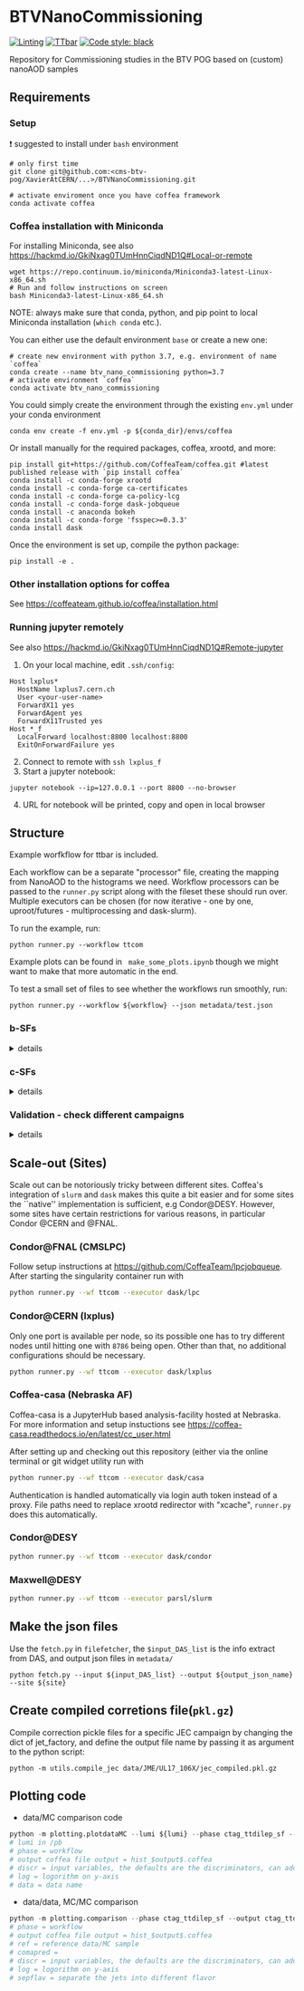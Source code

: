 
# BTVNanoCommissioning
[![Linting](https://github.com/XavierAtCERN/BTVNanoCommissioning/actions/workflows/python_linting.yml/badge.svg)](https://github.com/cms-btv-pog/BTVNanoCommissioning/actions/workflows/python_linting.yml)
[![TTbar](https://github.com/XavierAtCERN/BTVNanoCommissioning/actions/workflows/ttbar_workflow.yml/badge.svg)](https://github.com/cms-btv-pog/BTVNanoCommissioning/actions/workflows/ttbar_workflow.yml)
[![Code style: black](https://img.shields.io/badge/code%20style-black-000000.svg)](https://github.com/psf/black)

Repository for Commissioning studies in the BTV POG based on (custom) nanoAOD samples

## Requirements
### Setup 

:heavy_exclamation_mark: suggested to install under `bash` environment

```
# only first time 
git clone git@github.com:<cms-btv-pog/XavierAtCERN/...>/BTVNanoCommissioning.git 

# activate enviroment once you have coffea framework 
conda activate coffea
```
### Coffea installation with Miniconda
For installing Miniconda, see also https://hackmd.io/GkiNxag0TUmHnnCiqdND1Q#Local-or-remote
```
wget https://repo.continuum.io/miniconda/Miniconda3-latest-Linux-x86_64.sh
# Run and follow instructions on screen
bash Miniconda3-latest-Linux-x86_64.sh
```
NOTE: always make sure that conda, python, and pip point to local Miniconda installation (`which conda` etc.).

You can either use the default environment `base` or create a new one:
```
# create new environment with python 3.7, e.g. environment of name `coffea`
conda create --name btv_nano_commissioning python=3.7
# activate environment `coffea`
conda activate btv_nano_commissioning
```
You could simply create the environment through the existing `env.yml` under your conda environment
```
conda env create -f env.yml -p ${conda_dir}/envs/coffea
```

Or install manually for the required packages, coffea, xrootd, and more:
```
pip install git+https://github.com/CoffeaTeam/coffea.git #latest published release with `pip install coffea`
conda install -c conda-forge xrootd
conda install -c conda-forge ca-certificates
conda install -c conda-forge ca-policy-lcg
conda install -c conda-forge dask-jobqueue
conda install -c anaconda bokeh 
conda install -c conda-forge 'fsspec>=0.3.3'
conda install dask
```

Once the environment is set up, compile the python package:
```
pip install -e .
```

### Other installation options for coffea
See https://coffeateam.github.io/coffea/installation.html
### Running jupyter remotely
See also https://hackmd.io/GkiNxag0TUmHnnCiqdND1Q#Remote-jupyter

1. On your local machine, edit `.ssh/config`:
```
Host lxplus*
  HostName lxplus7.cern.ch
  User <your-user-name>
  ForwardX11 yes
  ForwardAgent yes
  ForwardX11Trusted yes
Host *_f
  LocalForward localhost:8800 localhost:8800
  ExitOnForwardFailure yes
```
2. Connect to remote with `ssh lxplus_f`
3. Start a jupyter notebook:
```
jupyter notebook --ip=127.0.0.1 --port 8800 --no-browser
```
4. URL for notebook will be printed, copy and open in local browser



## Structure
Example worfkflow for ttbar is included. 

Each workflow can be a separate "processor" file, creating the mapping from NanoAOD to
the histograms we need. Workflow processors can be passed to the `runner.py` script 
along with the fileset these should run over. Multiple executors can be chosen 
(for now iterative - one by one, uproot/futures - multiprocessing and dask-slurm). 

To run the example, run:
```
python runner.py --workflow ttcom
```

Example plots can be found in ` make_some_plots.ipynb` though we might want to make
that more automatic in the end.

To test a small set of files to see whether the workflows run smoothly, run:
```
python runner.py --workflow ${workflow} --json metadata/test.json 
```

### b-SFs 

<details><summary>details</summary>
<p>

- Dileptonic ttbar phase space : check performance for btag SFs, muon channel

```
python runner.py --workflow (e)ttdilep_sf --json metadata/94X_doublemu_PFNano.json
```

- Semileptonic ttbar phase space : check performance for btag SFs, muon channel

```
python runner.py --workflow (e)ttsemilep_sf --json metadata/94X_singlemu_PFNano.json
```

</p>
</details>

### c-SFs
<details><summary>details</summary>
<p>

- Dileptonic ttbar phase space : check performance for charm SFs, bjets enriched SFs, muon channel

```
python runner.py --workflow (e)ctag_ttdilep_sf --json metadata/94X_doublemu_PFNano.json
```


- Semileptonic ttbar phase space : check performance for charm SFs, bjets enriched SFs, muon channel

```
python runner.py --workflow (e)ctag_ttsemilep_sf --json metadata/94X_singlemu_PFNano.json
```

- W+c phase space : check performance for charm SFs, cjets enriched SFs, muon  channel

```
python runner.py --workflow (e)ctag_Wc_sf --json metadata/94X_singlemu_PFNano.json
```

- DY phase space : check performance for charm SFs, light jets enriched SFs, muon channel

```
python runner.py --workflow (e)ctag_DY_sf --json ctag_DY_mu_PFNano.json
```

</p>
</details>

### Validation - check different campaigns

<details><summary>details</summary>
<p>

Only basic jet selections(PUID, ID, pT, $\eta$) applied. Put the json files with different campaigns

```
python runner.py --workflow valid --json {}
```

</p>
</details>



## Scale-out (Sites)

Scale out can be notoriously tricky between different sites. Coffea's integration of `slurm` and `dask`
makes this quite a bit easier and for some sites the ``native'' implementation is sufficient, e.g Condor@DESY.
However, some sites have certain restrictions for various reasons, in particular Condor @CERN and @FNAL.

### Condor@FNAL (CMSLPC)
Follow setup instructions at https://github.com/CoffeaTeam/lpcjobqueue. After starting 
the singularity container run with 
```bash
python runner.py --wf ttcom --executor dask/lpc
```

### Condor@CERN (lxplus)
Only one port is available per node, so its possible one has to try different nodes until hitting
one with `8786` being open. Other than that, no additional configurations should be necessary.

```bash
python runner.py --wf ttcom --executor dask/lxplus
```

### Coffea-casa (Nebraska AF)
Coffea-casa is a JupyterHub based analysis-facility hosted at Nebraska. For more information and setup instuctions see
https://coffea-casa.readthedocs.io/en/latest/cc_user.html

After setting up and checking out this repository (either via the online terminal or git widget utility run with
```bash
python runner.py --wf ttcom --executor dask/casa
```
Authentication is handled automatically via login auth token instead of a proxy. File paths need to replace xrootd redirector with "xcache", `runner.py` does this automatically.


### Condor@DESY 
```bash
python runner.py --wf ttcom --executor dask/condor
```

### Maxwell@DESY 
```bash
python runner.py --wf ttcom --executor parsl/slurm
```


## Make the json files

Use the `fetch.py` in `filefetcher`, the `$input_DAS_list` is the info extract from DAS, and output json files in `metadata/`

```
python fetch.py --input ${input_DAS_list} --output ${output_json_name} --site ${site}
```

## Create compiled corretions file(`pkl.gz`)

Compile correction pickle files for a specific JEC campaign by changing the dict of jet_factory, and define the output file name by passing it as argument to the python script:

```
python -m utils.compile_jec data/JME/UL17_106X/jec_compiled.pkl.gz
```



## Plotting code

- data/MC comparison code

```python
python -m plotting.plotdataMC --lumi ${lumi} --phase ctag_ttdilep_sf --output ctag_ttdilep_sf (--discr zmass --log True/False --data data_runD)
# lumi in /pb
# phase = workflow 
# output coffea file output = hist_$output$.coffea 
# discr = input variables, the defaults are the discriminators, can add multiple variables with space
# log = logorithm on y-axis
# data = data name
```

- data/data, MC/MC comparison

```python
python -m plotting.comparison --phase ctag_ttdilep_sf --output ctag_ttdilep_sf -ref 2017_runB --compared 2017_runC 2017_runD (--discr zmass --log True/False --sepflav True/False)
# phase = workflow 
# output coffea file output = hist_$output$.coffea 
# ref = reference data/MC sample
# comapred = 
# discr = input variables, the defaults are the discriminators, can add multiple variables with space
# log = logorithm on y-axis
# sepflav = separate the jets into different flavor
```
